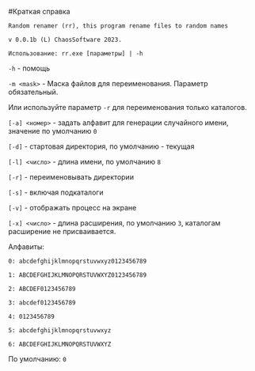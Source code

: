 #Краткая справка

`Random renamer (rr), this program rename files to random names`

`v 0.0.1b (L) ChaosSoftware 2023.`

`Использование: rr.exe [параметры] | -h`

`-h` - помощь

`-m <mask>` - Маска файлов для переименования. Параметр обязательный.

Или используйте параметр `-r` для переименования только каталогов.

`[-a] <номер>` - задать алфавит для генерации случайного имени, значение по умолчанию `0`

`[-d]` - стартовая директория, по умолчанию - текущая

`[-l] <число>` - длина имени, по умолчанию `8`

`[-r]` - переименовывать директории

`[-s]` - включая подкаталоги

`[-v]` - отображать процесс на экране

`[-x] <число>` - длина расширения, по умолчанию `3`, каталогам расширение не присваивается.

Алфавиты:

`0: abcdefghijklmnopqrstuvwxyz0123456789`

`1: ABCDEFGHIJKLMNOPQRSTUVWXYZ0123456789`

`2: ABCDEF0123456789`

`3: abcdef0123456789`

`4: 0123456789`

`5: abcdefghijklmnopqrstuvwxyz`

`6: ABCDEFGHIJKLMNOPQRSTUVWXYZ`

По умолчанию: `0`
